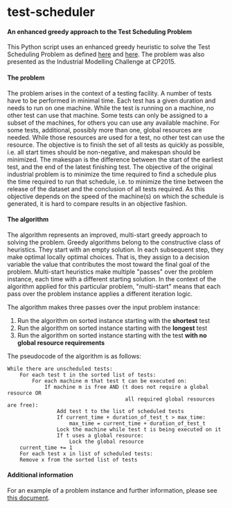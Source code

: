 # test-scheduler
#### An enhanced greedy approach to the Test Scheduling Problem
This Python script uses an enhanced greedy heuristic to solve the Test Scheduling Problem as defined [here](http://csplib.org/Problems/prob073/) and [here](http://csplib.org/Problems/prob073/assets/description.pdf). The problem was also presented as the Industrial Modelling Challenge at CP2015.

#### The problem
The problem arises in the context of a testing facility. A number of tests have to be performed in minimal time. Each test has a given duration and needs to run on one machine. While the test is running on a machine, no other test can use that machine. Some tests can only be assigned to a subset of the machines, for others you can use any available machine. For some tests, additional, possibly more than one, global resources are needed. While those resources are used for a test, no other test can use the resource. The objective is to finish the set of all tests as quickly as possible, i.e. all start times should be non-negative, and makespan should be minimized. The makespan is the difference between the start of the earliest test, and the end of the latest finishing test. The objective of the original industrial problem is to minimize the time required to find a schedule plus the time required to run that schedule, i.e. to minimize the time between the release of the dataset and the conclusion of all tests required. As this objective depends on the speed of the machine(s) on which the schedule is generated, it is hard to compare results in an objective fashion.

#### The algorithm
The algorithm represents an improved, multi-start greedy approach to solving the problem. Greedy algorithms belong to the constructive class of heuristics. They start with an empty solution. In each subsequent step, they make optimal locally optimal choices. That is, they assign to a decision variable the value that contributes the most toward the final goal of the problem. Multi-start heuristics make multiple "passes" over the problem instance, each time with a different starting solution. In the context of the algorithm applied for this particular problem, "multi-start" means that each pass over the problem instance applies a different iteration logic.

The algorithm makes three passes over the input problem instance:
1. Run the algorithm on sorted instance starting with the **shortest** test
2. Run the algorithm on sorted instance starting with the **longest** test
3. Run the algorithm on sorted instance starting with the test **with no global resource requirements**

The pseudocode of the algorithm is as follows:

```
While there are unscheduled tests:
    For each test t in the sorted list of tests:
        For each machine m that test t can be executed on:
            If machine m is free AND (t does not require a global resource OR
                                      all required global resources are free):
                Add test t to the list of scheduled tests
                If current_time + duration_of_test_t > max_time:
                    max_time = current_time + duration_of_test_t
                Lock the machine while test t is being executed on it
                If t uses a global resource:
                    Lock the global resource
    current_time += 1
    For each test x in list of scheduled tests:
    Remove x from the sorted list of tests
```
#### Additional information
For an example of a problem instance and further information, please see [this document](http://csplib.org/Problems/prob073/assets/description.pdf).
